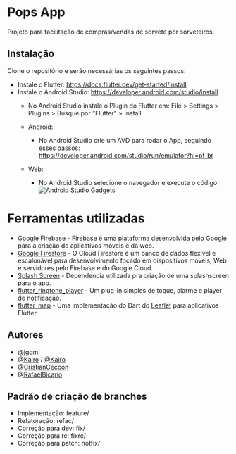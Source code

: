 # Pops App

Projeto para facilitação de compras/vendas de sorvete por sorveteiros.
## Instalação

Clone o repositório e serão necessárias os seguintes passos:

- Instale o Flutter: https://docs.flutter.dev/get-started/install
- Instale o Android Studio: https://developer.android.com/studio/install
    - No Android Studio instale o Plugin do Flutter em:
      File > Settings > Plugins > Busque por "Flutter" > Install

    - Android:
        - No Android Studio crie um AVD para rodar o App, seguindo esses passos: https://developer.android.com/studio/run/emulator?hl=pt-br

    - Web:
        - No Android Studio selecione o navegador e execute o código
          ![Android Studio Gadgets](https://miro.medium.com/max/1400/1*ms5Tc_MPZJOIfg7d3Tqflg.png)



# Ferramentas utilizadas

- [Google Firebase] - Firebase é uma plataforma desenvolvida pelo Google para a criação de aplicativos móveis e da web.
- [Google Firestore] - O Cloud Firestore é um banco de dados flexível e escalonável para desenvolvimento focado em dispositivos móveis, Web e servidores pelo Firebase e do Google Cloud.
- [Splash Screen] - Dependencia utilizada pra criação de uma splashscreen para o app.
- [flutter_ringtone_player] - Um plug-in simples de toque, alarme e player de notificação.
- [flutter_map] - Uma implementação do Dart do [Leaflet] para aplicativos Flutter.
## Autores

- [@jgdml](https://github.com/jgdml)
- [@Kairo](https://github.com/kairocontrolenamao) / [@Kairo](https://github.com/kairo741)
- [@CristianCeccon](https://github.com/CristianCeccon)
- [@RafaelBicario](https://github.com/RafaelBicario)

## Padrão de criação de branches

- Implementação: feature/<descricao-tarefa>
- Refatoração: refac/<descricao-tarefa> 
- Correção para dev: fix/<descricao-tarefa>
- Correção para rc: fixrc/<descricao-tarefa>
- Correção para patch: hotfix/<descricao-tarefa>

[//]: # (These are reference links used in the body of this note and get stripped out when the markdown processor does its job. There is no need to format nicely because it shouldn't be seen.)

[Google Firebase]: <https://firebase.google.com/>
[Google Firestore]: <https://firebase.google.com/docs/firestore?hl=pt-br>
[Splash Screen]: <https://github.com/DPLYR-dev/SplashScreenFlutterPackage>
[flutter_ringtone_player]: <https://pub.dev/packages/flutter_ringtone_player>
[Leaflet]: <https://leafletjs.com/>
[flutter_map]: <https://pub.dev/packages/flutter_map>